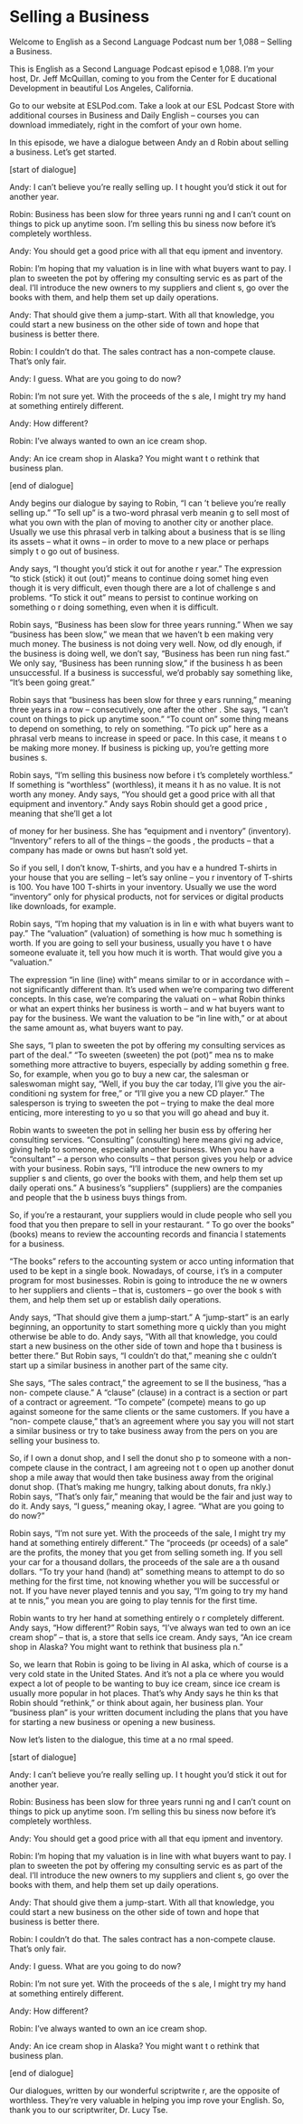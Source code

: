 # Selling a Business

Welcome to English as a Second Language Podcast num ber 1,088 – Selling a Business.

This is English as a Second Language Podcast episod e 1,088. I’m your host, Dr. Jeff McQuillan, coming to you from the Center for E ducational Development in beautiful Los Angeles, California.

Go to our website at ESLPod.com. Take a look at our  ESL Podcast Store with additional courses in Business and Daily English – courses you can download immediately, right in the comfort of your own home.

In this episode, we have a dialogue between Andy an d Robin about selling a business. Let’s get started.

[start of dialogue]

Andy: I can’t believe you’re really selling up. I t hought you’d stick it out for another year.

Robin: Business has been slow for three years runni ng and I can’t count on things to pick up anytime soon. I’m selling this bu siness now before it’s completely worthless.

Andy: You should get a good price with all that equ ipment and inventory.

Robin: I’m hoping that my valuation is in line with  what buyers want to pay. I plan to sweeten the pot by offering my consulting servic es as part of the deal. I’ll introduce the new owners to my suppliers and client s, go over the books with them, and help them set up daily operations.

Andy: That should give them a jump-start. With all that knowledge, you could start a new business on the other side of town and hope that business is better there.

Robin: I couldn’t do that. The sales contract has a  non-compete clause. That’s only fair.

Andy: I guess. What are you going to do now?

Robin: I’m not sure yet. With the proceeds of the s ale, I might try my hand at something entirely different.

Andy: How different?

Robin: I’ve always wanted to own an ice cream shop.

Andy: An ice cream shop in Alaska? You might want t o rethink that business plan.

[end of dialogue]

Andy begins our dialogue by saying to Robin, “I can ’t believe you’re really selling up.” “To sell up” is a two-word phrasal verb meanin g to sell most of what you own with the plan of moving to another city or another place. Usually we use this phrasal verb in talking about a business that is se lling its assets – what it owns – in order to move to a new place or perhaps simply t o go out of business.

Andy says, “I thought you’d stick it out for anothe r year.” The expression “to stick (stick) it out (out)” means to continue doing somet hing even though it is very difficult, even though there are a lot of challenge s and problems. “To stick it out” means to persist to continue working on something o r doing something, even when it is difficult.

Robin says, “Business has been slow for three years  running.” When we say “business has been slow,” we mean that we haven’t b een making very much money. The business is not doing very well. Now, od dly enough, if the business is doing well, we don’t say, “Business has been run ning fast.” We only say, “Business has been running slow,” if the business h as been unsuccessful. If a business is successful, we’d probably say something  like, “It’s been going great.”

Robin says that “business has been slow for three y ears running,” meaning three years in a row – consecutively, one after the other . She says, “I can’t count on things to pick up anytime soon.” “To count on” some thing means to depend on something, to rely on something. “To pick up” here as a phrasal verb means to increase in speed or pace. In this case, it means t o be making more money. If business is picking up, you’re getting more busines s.

Robin says, “I’m selling this business now before i t’s completely worthless.” If something is “worthless” (worthless), it means it h as no value. It is not worth any money. Andy says, “You should get a good price with  all that equipment and inventory.” Andy says Robin should get a good price , meaning that she’ll get a lot

of money for her business. She has “equipment and i nventory” (inventory). “Inventory” refers to all of the things – the goods , the products – that a company has made or owns but hasn’t sold yet.

So if you sell, I don’t know, T-shirts, and you hav e a hundred T-shirts in your house that you are selling – let’s say online – you r inventory of T-shirts is 100. You have 100 T-shirts in your inventory. Usually we  use the word “inventory” only for physical products, not for services or digital products like downloads, for example.

Robin says, “I’m hoping that my valuation is in lin e with what buyers want to pay.” The “valuation” (valuation) of something is how muc h something is worth. If you are going to sell your business, usually you have t o have someone evaluate it, tell you how much it is worth. That would give you a “valuation.”

The expression “in line (line) with” means similar to or in accordance with – not significantly different than. It’s used when we’re comparing two different concepts. In this case, we’re comparing the valuati on – what Robin thinks or what an expert thinks her business is worth – and w hat buyers want to pay for the business. We want the valuation to be “in line with,” or at about the same amount as, what buyers want to pay.

She says, “I plan to sweeten the pot by offering my  consulting services as part of the deal.” “To sweeten (sweeten) the pot (pot)” mea ns to make something more attractive to buyers, especially by adding somethin g free. So, for example, when you go to buy a new car, the salesman or saleswoman  might say, “Well, if you buy the car today, I’ll give you the air-conditioni ng system for free,” or “I’ll give you a new CD player.” The salesperson is trying to sweeten the pot – trying to make the deal more enticing, more interesting to yo u so that you will go ahead and buy it.

Robin wants to sweeten the pot in selling her busin ess by offering her consulting services. “Consulting” (consulting) here means givi ng advice, giving help to someone, especially another business. When you have  a “consultant” – a person who consults – that person gives you help or advice  with your business. Robin says, “I’ll introduce the new owners to my supplier s and clients, go over the books with them, and help them set up daily operati ons.” A business’s “suppliers” (suppliers) are the companies and people that the b usiness buys things from.

So, if you’re a restaurant, your suppliers would in clude people who sell you food that you then prepare to sell in your restaurant. “ To go over the books” (books) means to review the accounting records and financia l statements for a business.

“The books” refers to the accounting system or acco unting information that used to be kept in a single book. Nowadays, of course, i t’s in a computer program for most businesses. Robin is going to introduce the ne w owners to her suppliers and clients – that is, customers – go over the book s with them, and help them set up or establish daily operations.

Andy says, “That should give them a jump-start.” A “jump-start” is an early beginning, an opportunity to start something more q uickly than you might otherwise be able to do. Andy says, “With all that knowledge, you could start a new business on the other side of town and hope tha t business is better there.” But Robin says, “I couldn’t do that,” meaning she c ouldn’t start up a similar business in another part of the same city.

She says, “The sales contract,” the agreement to se ll the business, “has a non- compete clause.” A “clause” (clause) in a contract is a section or part of a contract or agreement. “To compete” (compete) means  to go up against someone for the same clients or the same customers.  If you have a “non- compete clause,” that’s an agreement where you say you will not start a similar business or try to take business away from the pers on you are selling your business to.

So, if I own a donut shop, and I sell the donut sho p to someone with a non- compete clause in the contract, I am agreeing not t o open up another donut shop a mile away that would then take business away from  the original donut shop. (That’s making me hungry, talking about donuts, fra nkly.) Robin says, “That’s only fair,” meaning that would be the fair and just  way to do it. Andy says, “I guess,” meaning okay, I agree. “What are you going to do now?”

Robin says, “I’m not sure yet. With the proceeds of  the sale, I might try my hand at something entirely different.” The “proceeds (pr oceeds) of a sale” are the profits, the money that you get from selling someth ing. If you sell your car for a thousand dollars, the proceeds of the sale are a th ousand dollars. “To try your hand (hand) at” something means to attempt to do so mething for the first time, not knowing whether you will be successful or not. If you have never played tennis and you say, “I’m going to try my hand at te nnis,” you mean you are going to play tennis for the first time.

Robin wants to try her hand at something entirely o r completely different. Andy says, “How different?” Robin says, “I’ve always wan ted to own an ice cream shop” – that is, a store that sells ice cream. Andy  says, “An ice cream shop in Alaska? You might want to rethink that business pla n.”

So, we learn that Robin is going to be living in Al aska, which of course is a very cold state in the United States. And it’s not a pla ce where you would expect a lot of people to be wanting to buy ice cream, since ice  cream is usually more popular in hot places. That’s why Andy says he thin ks that Robin should “rethink,” or think about again, her business plan.  Your “business plan” is your written document including the plans that you have for starting a new business or opening a new business.

Now let’s listen to the dialogue, this time at a no rmal speed.

[start of dialogue]

Andy: I can’t believe you’re really selling up. I t hought you’d stick it out for another year.

Robin: Business has been slow for three years runni ng and I can’t count on things to pick up anytime soon. I’m selling this bu siness now before it’s completely worthless.

Andy: You should get a good price with all that equ ipment and inventory.

Robin: I’m hoping that my valuation is in line with  what buyers want to pay. I plan to sweeten the pot by offering my consulting servic es as part of the deal. I’ll introduce the new owners to my suppliers and client s, go over the books with them, and help them set up daily operations.

Andy: That should give them a jump-start. With all that knowledge, you could start a new business on the other side of town and hope that business is better there.

Robin: I couldn’t do that. The sales contract has a  non-compete clause. That’s only fair.

Andy: I guess. What are you going to do now?

Robin: I’m not sure yet. With the proceeds of the s ale, I might try my hand at something entirely different.

Andy: How different?

Robin: I’ve always wanted to own an ice cream shop.

 Andy: An ice cream shop in Alaska? You might want t o rethink that business plan.

[end of dialogue]

Our dialogues, written by our wonderful scriptwrite r, are the opposite of worthless. They’re very valuable in helping you imp rove your English. So, thank you to our scriptwriter, Dr. Lucy Tse.



